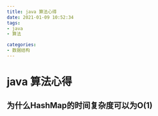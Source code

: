 ```yaml
---
title: java 算法心得
date: 2021-01-09 10:52:34
tags:
- java
- 算法

categories:
- 数据结构
---
```


# java 算法心得

## 为什么HashMap的时间复杂度可以为O(1)


